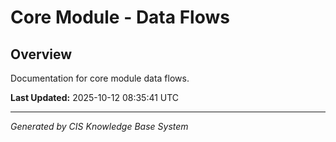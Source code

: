 # Core Module - Data Flows

## Overview
Documentation for core module data flows.

**Last Updated:** 2025-10-12 08:35:41 UTC

---
*Generated by CIS Knowledge Base System*
